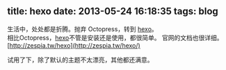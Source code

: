 title: hexo
date: 2013-05-24 16:18:35
tags: blog
---

生活中，处处都是折腾。抛弃 Octopress，转到 [hexo](http://zespia.tw/hexo/)。  
相比Octopress，[hexo](http://zespia.tw/hexo/)不管是安装还是使用，都很简单。 官网的文档也很详细。[http://zespia.tw/hexo](http://zespia.tw/hexo/)
<!-- more -->

试用了下，除了默认的主题不太漂亮，其他都还满意。